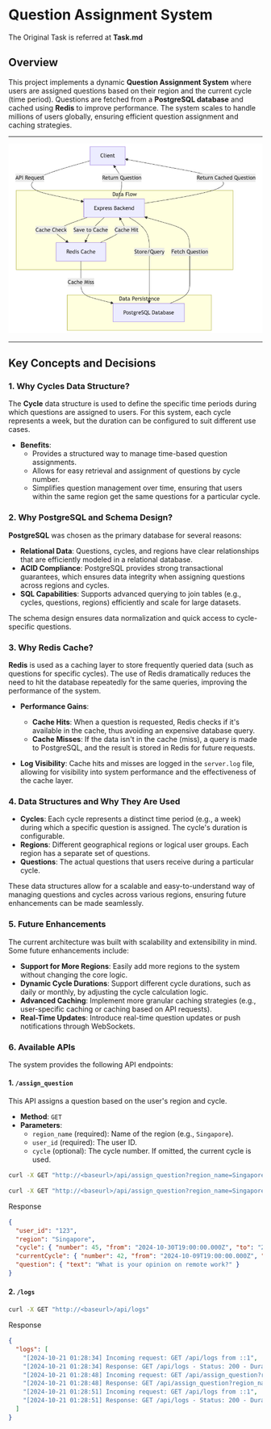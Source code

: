 # Question Assignment System
The Original Task is referred at **Task.md**

## Overview

This project implements a dynamic **Question Assignment System** where users are assigned questions based on their region and the current cycle (time period). Questions are fetched from a **PostgreSQL database** and cached using **Redis** to improve performance. The system scales to handle millions of users globally, ensuring efficient question assignment and caching strategies.

---

![System Architecture](./architecture.png)

---

## Key Concepts and Decisions

### 1. Why Cycles Data Structure?

The **Cycle** data structure is used to define the specific time periods during which questions are assigned to users. For this system, each cycle represents a week, but the duration can be configured to suit different use cases.

- **Benefits**:
  - Provides a structured way to manage time-based question assignments.
  - Allows for easy retrieval and assignment of questions by cycle number.
  - Simplifies question management over time, ensuring that users within the same region get the same questions for a particular cycle.

### 2. Why PostgreSQL and Schema Design?

**PostgreSQL** was chosen as the primary database for several reasons:
- **Relational Data**: Questions, cycles, and regions have clear relationships that are efficiently modeled in a relational database.
- **ACID Compliance**: PostgreSQL provides strong transactional guarantees, which ensures data integrity when assigning questions across regions and cycles.
- **SQL Capabilities**: Supports advanced querying to join tables (e.g., cycles, questions, regions) efficiently and scale for large datasets.

The schema design ensures data normalization and quick access to cycle-specific questions.

### 3. Why Redis Cache?

**Redis** is used as a caching layer to store frequently queried data (such as questions for specific cycles). The use of Redis dramatically reduces the need to hit the database repeatedly for the same queries, improving the performance of the system.

- **Performance Gains**:
  - **Cache Hits**: When a question is requested, Redis checks if it's available in the cache, thus avoiding an expensive database query.
  - **Cache Misses**: If the data isn't in the cache (miss), a query is made to PostgreSQL, and the result is stored in Redis for future requests.
  
- **Log Visibility**: Cache hits and misses are logged in the `server.log` file, allowing for visibility into system performance and the effectiveness of the cache layer.

### 4. Data Structures and Why They Are Used

- **Cycles**: Each cycle represents a distinct time period (e.g., a week) during which a specific question is assigned. The cycle's duration is configurable.
- **Regions**: Different geographical regions or logical user groups. Each region has a separate set of questions.
- **Questions**: The actual questions that users receive during a particular cycle.

These data structures allow for a scalable and easy-to-understand way of managing questions and cycles across various regions, ensuring future enhancements can be made seamlessly.

### 5. Future Enhancements

The current architecture was built with scalability and extensibility in mind. Some future enhancements include:
- **Support for More Regions**: Easily add more regions to the system without changing the core logic.
- **Dynamic Cycle Durations**: Support different cycle durations, such as daily or monthly, by adjusting the cycle calculation logic.
- **Advanced Caching**: Implement more granular caching strategies (e.g., user-specific caching or caching based on API requests).
- **Real-Time Updates**: Introduce real-time question updates or push notifications through WebSockets.

### 6. Available APIs

The system provides the following API endpoints:

#### **1. `/assign_question`**

This API assigns a question based on the user's region and cycle.

- **Method**: `GET`
- **Parameters**:
  - `region_name` (required): Name of the region (e.g., `Singapore`).
  - `user_id` (required): The user ID.
  - `cycle` (optional): The cycle number. If omitted, the current cycle is used.


```bash
curl -X GET "http://<baseurl>/api/assign_question?region_name=Singapore&user_id=123"
```


```bash
curl -X GET "http://<baseurl>/api/assign_question?region_name=Singapore&user_id=1&cycle=45"
```

Response

```json
{
  "user_id": "123",
  "region": "Singapore",
  "cycle": { "number": 45, "from": "2024-10-30T19:00:00.000Z", "to": "2024-11-06T19:00:00.000Z" },
  "currentCycle": { "number": 42, "from": "2024-10-09T19:00:00.000Z", "to": "2024-10-16T19:00:00.000Z" },
  "question": { "text": "What is your opinion on remote work?" }
}
```
#### **2. `/logs`**

```bash
curl -X GET "http://<baseurl>/api/logs"
```

Response
```json
{
  "logs": [
    "[2024-10-21 01:28:34] Incoming request: GET /api/logs from ::1",
    "[2024-10-21 01:28:34] Response: GET /api/logs - Status: 200 - Duration: 5ms",
    "[2024-10-21 01:28:48] Incoming request: GET /api/assign_question?region_name=Singapore&user_id=123&cycle=42 from ::1",
    "[2024-10-21 01:28:48] Response: GET /api/assign_question?region_name=Singapore&user_id=123&cycle=42 - Status: 304 - Duration: 115ms",
    "[2024-10-21 01:28:51] Incoming request: GET /api/logs from ::1",
    "[2024-10-21 01:28:51] Response: GET /api/logs - Status: 200 - Duration: 20ms"
  ]
}
```
